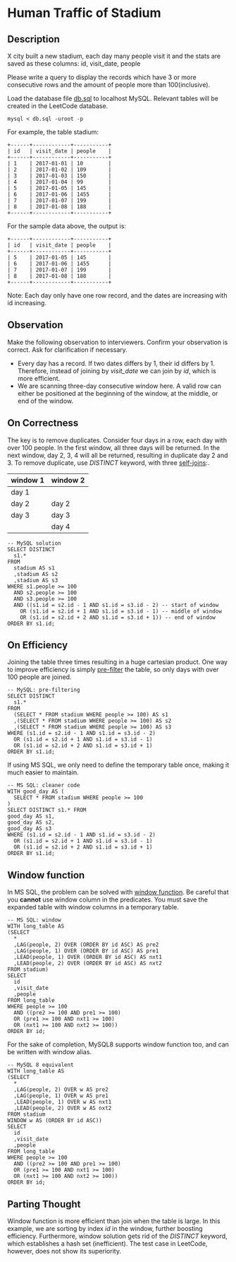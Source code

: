 # Human Traffic of Stadium

## Description
X city built a new stadium, each day many people visit it and the stats are saved as these columns: id, visit_date, people

Please write a query to display the records which have 3 or more consecutive rows and the amount of people more than 100(inclusive).

Load the database file [db.sql](db.sql) to localhost MySQL. Relevant tables will be created in the LeetCode database. 
```
mysql < db.sql -uroot -p
```

For example, the table stadium:
```
+------+------------+-----------+
| id   | visit_date | people    |
+------+------------+-----------+
| 1    | 2017-01-01 | 10        |
| 2    | 2017-01-02 | 109       |
| 3    | 2017-01-03 | 150       |
| 4    | 2017-01-04 | 99        |
| 5    | 2017-01-05 | 145       |
| 6    | 2017-01-06 | 1455      |
| 7    | 2017-01-07 | 199       |
| 8    | 2017-01-08 | 188       |
+------+------------+-----------+
```
For the sample data above, the output is:
```
+------+------------+-----------+
| id   | visit_date | people    |
+------+------------+-----------+
| 5    | 2017-01-05 | 145       |
| 6    | 2017-01-06 | 1455      |
| 7    | 2017-01-07 | 199       |
| 8    | 2017-01-08 | 188       |
+------+------------+-----------+
```
Note:
Each day only have one row record, and the dates are increasing with id increasing.

## Observation
Make the following observation to interviewers. Confirm your observation is correct. Ask for clarification if necessary.
* Every day has a record. If two dates differs by 1, their id differs by 1. Therefore, instead of joining by *visit_date* we can join by *id*, which is more efficient.
* We are scanning three-day consecutive window here. A valid row can either be positioned at the beginning of the window, at the middle, or end of the window.

## On Correctness
The key is to remove duplicates. Consider four days in a row, each day with over 100 people. In the first window, all three days will be returned. In the next window, day 2, 3, 4 will all be returned, resulting in duplicate day 2 and 3. To remove duplicate, use *DISTINCT* keyword, with three [self-joins]( mysql_simple.sql):.

| window 1 | window 2 | 
|----|-----------|
| day 1|           |
| day 2| day 2 |
| day 3| day 3 |
|          | day 4 |

```
-- MySQL solution
SELECT DISTINCT 
  s1.* 
FROM
  stadium AS s1
  ,stadium AS s2
  ,stadium AS s3
WHERE s1.people >= 100 
  AND s2.people >= 100 
  AND s3.people >= 100 
  AND ((s1.id = s2.id - 1 AND s1.id = s3.id - 2) -- start of window
    OR (s1.id = s2.id + 1 AND s1.id = s3.id - 1) -- middle of window
    OR (s1.id = s2.id + 2 AND s1.id = s3.id + 1)) -- end of window
ORDER BY s1.id; 
```


## On Efficiency
Joining the table three times resulting in a huge cartesian product. One way to improve efficiency is simply [pre-filter](mssql_pre_filter.sql) the table, so only days with over 100 people are joined. 

```
-- MySQL: pre-filtering
SELECT DISTINCT 
  s1.* 
FROM
  (SELECT * FROM stadium WHERE people >= 100) AS s1
  ,(SELECT * FROM stadium WHERE people >= 100) AS s2
  ,(SELECT * FROM stadium WHERE people >= 100) AS s3
WHERE (s1.id = s2.id - 1 AND s1.id = s3.id - 2) 
  OR (s1.id = s2.id + 1 AND s1.id = s3.id - 1) 
  OR (s1.id = s2.id + 2 AND s1.id = s3.id + 1)
ORDER BY s1.id;
```

If using MS SQL, we only need to define the temporary table once, making it much easier to maintain.

```
-- MS SQL: cleaner code
WITH good_day AS (
  SELECT * FROM stadium WHERE people >= 100
)
SELECT DISTINCT s1.* FROM
good_day AS s1,
good_day AS s2,
good_day AS s3
WHERE (s1.id = s2.id - 1 AND s1.id = s3.id - 2) 
  OR (s1.id = s2.id + 1 AND s1.id = s3.id - 1) 
  OR (s1.id = s2.id + 2 AND s1.id = s3.id + 1)
ORDER BY s1.id;
```

## Window function
In MS SQL, the problem can be solved with [window function](mssql_window.sql). Be careful that you __cannot__ use window column in the predicates. You must save the expanded table with window columns in a temporary table.

```
-- MS SQL: window
WITH long_table AS 
(SELECT
  *
  ,LAG(people, 2) OVER (ORDER BY id ASC) AS pre2
  ,LAG(people, 1) OVER (ORDER BY id ASC) AS pre1
  ,LEAD(people, 1) OVER (ORDER BY id ASC) AS nxt1
  ,LEAD(people, 2) OVER (ORDER BY id ASC) AS nxt2
FROM stadium)
SELECT
  id
  ,visit_date
  ,people
FROM long_table
WHERE people >= 100
  AND ((pre2 >= 100 AND pre1 >= 100) 
  OR (pre1 >= 100 AND nxt1 >= 100) 
  OR (nxt1 >= 100 AND nxt2 >= 100))
ORDER BY id;
```

For the sake of completion, MySQL8 supports window function too, and can be written with window alias.

```
-- MySQL 8 equivalent
WITH long_table AS 
(SELECT
  *
  ,LAG(people, 2) OVER w AS pre2
  ,LAG(people, 1) OVER w AS pre1
  ,LEAD(people, 1) OVER w AS nxt1
  ,LEAD(people, 2) OVER w AS nxt2
FROM stadium
WINDOW w AS (ORDER BY id ASC))
SELECT
  id
  ,visit_date
  ,people
FROM long_table
WHERE people >= 100
  AND ((pre2 >= 100 AND pre1 >= 100) 
  OR (pre1 >= 100 AND nxt1 >= 100) 
  OR (nxt1 >= 100 AND nxt2 >= 100))
ORDER BY id;
```

## Parting Thought
Window function is more efficient than join when the table is large. In this example, we are sorting by index *id* in the window, further boosting efficiency. Furthermore, window solution gets rid of the *DISTINCT* keyword, which establishes a hash set (inefficient). The test case in LeetCode, however, does not show its superiority.

